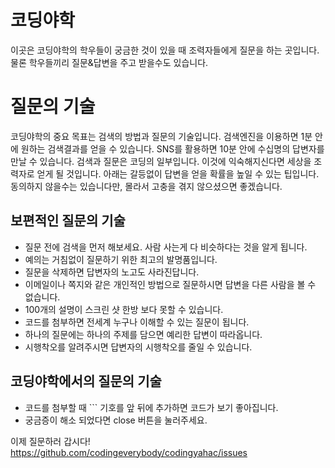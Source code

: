 # 코딩야학 
이곳은 코딩야학의 학우들이 궁금한 것이 있을 때 조력자들에게 질문을 하는 곳입니다. 물론 학우들끼리 질문&답변을 주고 받을수도 있습니다.

# 질문의 기술
코딩야학의 중요 목표는 검색의 방법과 질문의 기술입니다. 검색엔진을 이용하면 1분 안에 원하는 검색결과를 얻을 수 있습니다. SNS를 활용하면 10분 안에 수십명의 답변자를 만날 수 있습니다. 검색과 질문은 코딩의 일부입니다. 이것에 익숙해지신다면 세상을 조력자로 얻게 될 것입니다. 아래는 갈등없이 답변을 얻을 확률을 높일 수 있는 팁입니다. 동의하지 않을수는 있습니다만, 몰라서 고충을 겪지 않으셨으면 좋겠습니다.

## 보편적인 질문의 기술
- 질문 전에 검색을 먼저 해보세요. 사람 사는게 다 비슷하다는 것을 알게 됩니다.
- 예의는 거침없이 질문하기 위한 최고의 발명품입니다.
- 질문을 삭제하면 답변자의 노고도 사라진답니다.
- 이메일이나 쪽지와 같은 개인적인 방법으로 질문하시면 답변을 다른 사람을 볼 수 없습니다.
- 100개의 설명이 스크린 샷 한방 보다 못할 수 있습니다.
- 코드를 첨부하면 전세계 누구나 이해할 수 있는 질문이 됩니다.
- 하나의 질문에는 하나의 주제를 담으면 예리한 답변이 따라옵니다.
- 시행착오를 알려주시면 답변자의 시행착오를 줄일 수 있습니다.

## 코딩야학에서의 질문의 기술
- 코드를 첨부할 때 \`\`\` 기호를 앞 뒤에 추가하면 코드가 보기 좋아집니다.
- 궁금증이 해소 되었다면 close 버튼을 눌러주세요.

이제 질문하러 갑시다!
https://github.com/codingeverybody/codingyahac/issues
